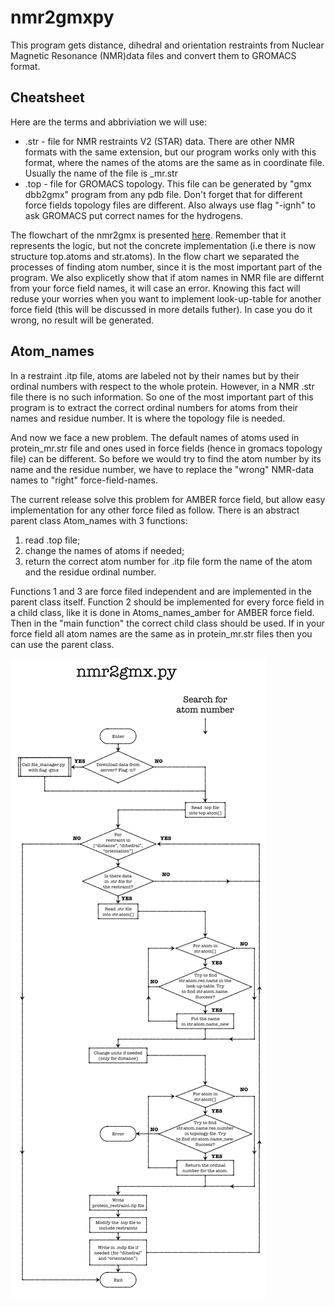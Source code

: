 nmr2gmxpy
=========

This program gets distance, dihedral and orientation restraints from Nuclear Magnetic Resonance (NMR)data files and convert them to GROMACS format.

Cheatsheet
----------
Here are the terms and abbriviation we will use:
* .str - file for NMR restraints V2 (STAR) data. There are other NMR formats with the same extension, but our program works only with this format, where the names of the atoms are the same as in coordinate file. Usually the name of the file is <protein>_mr.str
* .top - file for GROMACS topology. This file can be generated by "gmx dbb2gmx" program from any pdb file. Don't forget that for different force fields topology files are different. Also always use flag "-ignh" to ask GROMACS put correct names for the hydrogens.

The flowchart of the nmr2gmx is presented [here](http://github.com). Remember that it represents the logic, but not the concrete implementation (i.e there is now structure top.atoms and str.atoms). In the flow chart we separated the processes of finding atom number, since it is the most important part of the program. We also explicetly show that if atom names in NMR file are differnt from your force field names, it will case an error. Knowing this fact will reduse your worries when you want to implement look-up-table for another force field (this will be discussed in more details futher). In case you do it wrong, no result will be generated.

Atom_names
----------
In a restraint .itp file, atoms are labeled not by their names but by their ordinal numbers with respect to the whole protein.
However, in a NMR .str file there is no such information. So one of the most important part of this program is to extract the correct ordinal numbers for atoms from their names and residue number. It is where the topology file is needed.

And now we face a new problem.
The default names of atoms used in protein_mr.str file and ones used in force fields (hence in gromacs topology file) can be different. So before we would try to find the atom number by its name and the residue number, we have to replace the "wrong" NMR-data names to "right" force-field-names.

The current release solve this problem for AMBER force field, but allow easy implementation for any other force filed as follow. There is an abstract parent class Atom_names with 3 functions: 
1. read .top file;
2. change the names of atoms if needed;
3. return the correct atom number for .itp file form the name of the atom and the residue ordinal number. 

Functions 1 and 3 are force filed independent and are implemented in the parent class itself. Function 2 should be implemented for every force field in a child class, like it is done in Atoms_names_amber for AMBER force field. Then in the "main function" the correct child class should be used. If in your force field all atom names are the same as in protein_mr.str files then you can use the parent class.


![flow chart](/figures/flowchart2.png)
